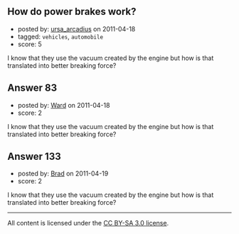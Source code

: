## How do power brakes work?

- posted by: [ursa_arcadius](https://stackexchange.com/users/-1/68-ursa-arcadius) on 2011-04-18
- tagged: `vehicles`, `automobile`
- score: 5

I know that they use the vacuum created by the engine but how is that translated into better breaking force?


## Answer 83

- posted by: [Ward](https://stackexchange.com/users/-1/36-ward) on 2011-04-18
- score: 2

I know that they use the vacuum created by the engine but how is that translated into better breaking force?


## Answer 133

- posted by: [Brad](https://stackexchange.com/users/-1/59-brad) on 2011-04-19
- score: 2

I know that they use the vacuum created by the engine but how is that translated into better breaking force?



---

All content is licensed under the [CC BY-SA 3.0 license](https://creativecommons.org/licenses/by-sa/3.0/).
